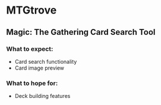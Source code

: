 # MTGtrove
## Magic: The Gathering Card Search Tool

### What to expect:
* Card search functionality
* Card image preview

### What to hope for:
* Deck building features

